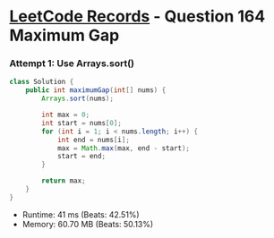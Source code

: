 # [LeetCode Records](../README.md) - Question 164 Maximum Gap

### Attempt 1: Use Arrays.sort()
```java
class Solution {
    public int maximumGap(int[] nums) {
        Arrays.sort(nums);

        int max = 0;
        int start = nums[0];
        for (int i = 1; i < nums.length; i++) {
            int end = nums[i];
            max = Math.max(max, end - start);
            start = end;
        }

        return max;
    }
}
```
- Runtime: 41 ms (Beats: 42.51%)
- Memory: 60.70 MB (Beats: 50.13%)

<br>
